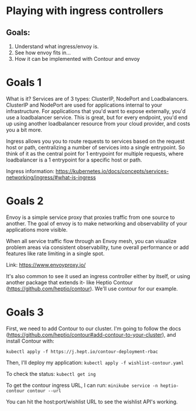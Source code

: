 # Playing with ingress controllers

## Goals:
1. Understand what ingress/envoy is.
2. See how envoy fits in...
3. How it can be implemented with Contour and envoy

# Goals 1
What is it?
Services are of 3 types: ClusterIP, NodePort and Loadbalancers. ClusterIP and NodePort are used for applications internal to your infrastructure. For applications that you'd want to expose externally, you'd use a loadbalancer service. This is great, but for every endpoint, you'd end up using another loadbalancer resource from your cloud provider, and costs you a bit more.

Ingress allows you you to route requests to services based on the request host or path, centralizing a number of services into a single entrypoint. So think of it as the central point for 1 entrypoint for multiple requests, where loadbalancer is a 1 entrypoint for a specific host or path.

Ingress information: https://kubernetes.io/docs/concepts/services-networking/ingress/#what-is-ingress

# Goals 2
Envoy is a simple service proxy that proxies traffic from one source to another. The goal of envoy is to make networking and observability of your applications more visible.

When all service traffic flow through an Envoy mesh, you can visualize problem areas via consistent observability, tune overall performance or add features like rate limiting in a single spot.

Link: https://www.envoyproxy.io/

It's also common to see it used an ingress controller either by itself, or using another package that extends it- like Heptio Contour (https://github.com/heptio/contour). We'll use contour for our example.

# Goals 3

First, we need to add Contour to our cluster. I'm going to follow the docs (https://github.com/heptio/contour#add-contour-to-your-cluster), and install Contour with:

`kubectl apply -f https://j.hept.io/contour-deployment-rbac`

Then, I'll deploy my application:
`kubectl apply -f wishlist-contour.yaml`

To check the status:
`kubectl get ing`

To get the contour ingress URL, I can run:
`minikube service -n heptio-contour contour --url`

You can hit the host:port/wishlist URL to see the wishlist API's working.